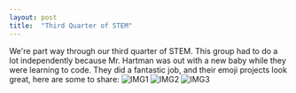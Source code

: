 ```yaml
---
layout: post
title:  "Third Quarter of STEM"
---
```

We're part way through our third quarter of STEM. This group had to do a lot independently because Mr. Hartman was out with a new baby while they were learning to code. They did a fantastic job, and their emoji projects look great, here are some to share:
![IMG1](/assets/2025-3-5/STEM7Q3.png)
![IMG2](/assets/2025-3-5/STEM7Q3_2.png)
![IMG3](/assets/2025-3-5/STEM8Q3.png)
